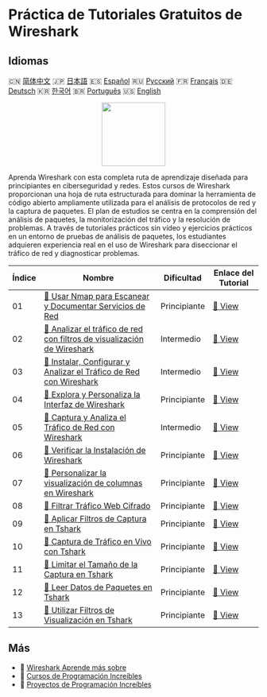 # Práctica de Tutoriales Gratuitos de Wireshark

## Idiomas

🇨🇳 [简体中文](README_zh.md) 🇯🇵 [日本語](README_ja.md) 🇪🇸 [Español](README_es.md) 🇷🇺 [Русский](README_ru.md) 🇫🇷 [Français](README_fr.md) 🇩🇪 [Deutsch](README_de.md) 🇰🇷 [한국어](README_ko.md) 🇧🇷 [Português](README_pt.md) 🇺🇸 [English](README.md) 

<div align="center">
<img width="128px" src="https://file.labex.io/path/OuFutztV2dPZ.png">
</div>

Aprenda Wireshark con esta completa ruta de aprendizaje diseñada para principiantes en ciberseguridad y redes. Estos cursos de Wireshark proporcionan una hoja de ruta estructurada para dominar la herramienta de código abierto ampliamente utilizada para el análisis de protocolos de red y la captura de paquetes. El plan de estudios se centra en la comprensión del análisis de paquetes, la monitorización del tráfico y la resolución de problemas. A través de tutoriales prácticos sin vídeo y ejercicios prácticos en un entorno de pruebas de análisis de paquetes, los estudiantes adquieren experiencia real en el uso de Wireshark para diseccionar el tráfico de red y diagnosticar problemas.

|   Índice | Nombre                                                                                                                                                                            | Dificultad   | Enlace del Tutorial                                                                                                    |
|----------|-----------------------------------------------------------------------------------------------------------------------------------------------------------------------------------|--------------|------------------------------------------------------------------------------------------------------------------------|
|       01 | [📖 Usar Nmap para Escanear y Documentar Servicios de Red](https://labex.io/es/tutorials/nmap-use-nmap-to-scan-and-document-network-services-415932)                              | Principiante | [🔗 View](https://labex.io/es/tutorials/nmap-use-nmap-to-scan-and-document-network-services-415932)                    |
|       02 | [📖 Analizar el tráfico de red con filtros de visualización de Wireshark](https://labex.io/es/tutorials/wireshark-analyze-network-traffic-with-wireshark-display-filters-415944)  | Intermedio   | [🔗 View](https://labex.io/es/tutorials/wireshark-analyze-network-traffic-with-wireshark-display-filters-415944)       |
|       03 | [📖 Instalar, Configurar y Analizar el Tráfico de Red con Wireshark](https://labex.io/es/tutorials/wireshark-install-configure-and-analyze-network-traffic-with-wireshark-415947) | Intermedio   | [🔗 View](https://labex.io/es/tutorials/wireshark-install-configure-and-analyze-network-traffic-with-wireshark-415947) |
|       04 | [📖 Explora y Personaliza la Interfaz de Wireshark](https://labex.io/es/tutorials/wireshark-explore-and-customize-wireshark-interface-415949)                                     | Principiante | [🔗 View](https://labex.io/es/tutorials/wireshark-explore-and-customize-wireshark-interface-415949)                    |
|       05 | [📖 Captura y Analiza el Tráfico de Red con Wireshark](https://labex.io/es/tutorials/wireshark-capture-and-analyze-network-traffic-with-wireshark-415956)                         | Intermedio   | [🔗 View](https://labex.io/es/tutorials/wireshark-capture-and-analyze-network-traffic-with-wireshark-415956)           |
|       06 | [📖 Verificar la Instalación de Wireshark](https://labex.io/es/tutorials/wireshark-verify-wireshark-installation-548783)                                                          | Principiante | [🔗 View](https://labex.io/es/tutorials/wireshark-verify-wireshark-installation-548783)                                |
|       07 | [📖 Personalizar la visualización de columnas en Wireshark](https://labex.io/es/tutorials/wireshark-customize-wireshark-column-display-548785)                                    | Principiante | [🔗 View](https://labex.io/es/tutorials/wireshark-customize-wireshark-column-display-548785)                           |
|       08 | [📖 Filtrar Tráfico Web Cifrado](https://labex.io/es/tutorials/wireshark-filter-encrypted-web-traffic-548806)                                                                     | Principiante | [🔗 View](https://labex.io/es/tutorials/wireshark-filter-encrypted-web-traffic-548806)                                 |
|       09 | [📖 Aplicar Filtros de Captura en Tshark](https://labex.io/es/tutorials/wireshark-apply-capture-filters-in-tshark-548914)                                                         | Principiante | [🔗 View](https://labex.io/es/tutorials/wireshark-apply-capture-filters-in-tshark-548914)                              |
|       10 | [📖 Captura de Tráfico en Vivo con Tshark](https://labex.io/es/tutorials/wireshark-capture-live-traffic-in-tshark-548916)                                                         | Principiante | [🔗 View](https://labex.io/es/tutorials/wireshark-capture-live-traffic-in-tshark-548916)                               |
|       11 | [📖 Limitar el Tamaño de la Captura en Tshark](https://labex.io/es/tutorials/wireshark-limit-capture-size-in-tshark-548932)                                                       | Principiante | [🔗 View](https://labex.io/es/tutorials/wireshark-limit-capture-size-in-tshark-548932)                                 |
|       12 | [📖 Leer Datos de Paquetes en Tshark](https://labex.io/es/tutorials/wireshark-read-packet-data-in-tshark-548937)                                                                  | Principiante | [🔗 View](https://labex.io/es/tutorials/wireshark-read-packet-data-in-tshark-548937)                                   |
|       13 | [📖 Utilizar Filtros de Visualización en Tshark](https://labex.io/es/tutorials/wireshark-use-display-filters-in-tshark-548939)                                                    | Principiante | [🔗 View](https://labex.io/es/tutorials/wireshark-use-display-filters-in-tshark-548939)                                |

## Más

- 🔗 [Wireshark Aprende más sobre](https://labex.io/es/skilltrees/wireshark)
- 🔗 [Cursos de Programación Increíbles](https://github.com/labex-labs/awesome-programming-courses)
- 🔗 [Proyectos de Programación Increíbles](https://github.com/labex-labs/awesome-programming-projects)

